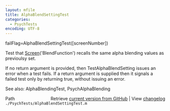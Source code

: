 ```yaml
---
layout: mfile
title: AlphaBlendSettingTest
categories:
  - PsychTests
encoding: UTF-8
---
```


failFlag=AlphaBlendSettingTest([screenNumber])

Test that [Screen](/docs/Screen)('BlendFunction') recalls the same alpha blending values
as previoulsy set.

If no return argument is provided, then TestAlphaBlendSetting issues an error
when a test fails.  If a return argument is supplied then it signals a
failed test only by returning true, without issuing an error.

See also: AlphaBlendingTest, PsychAlphaBlending


<div class="code_header" style="text-align:right;">
  <span style="float:left;">Path&nbsp;&nbsp;</span> <span class="counter">Retrieve <a href=
  "https://raw.github.com/Psychtoolbox-3/Psychtoolbox-3/beta/./PsychTests/AlphaBlendSettingTest.m">current version from GitHub</a> | View <a href=
  "https://github.com/Psychtoolbox-3/Psychtoolbox-3/commits/beta/./PsychTests/AlphaBlendSettingTest.m">changelog</a></span>
</div>
<div class="code">
  <code>./PsychTests/AlphaBlendSettingTest.m</code>
</div>

